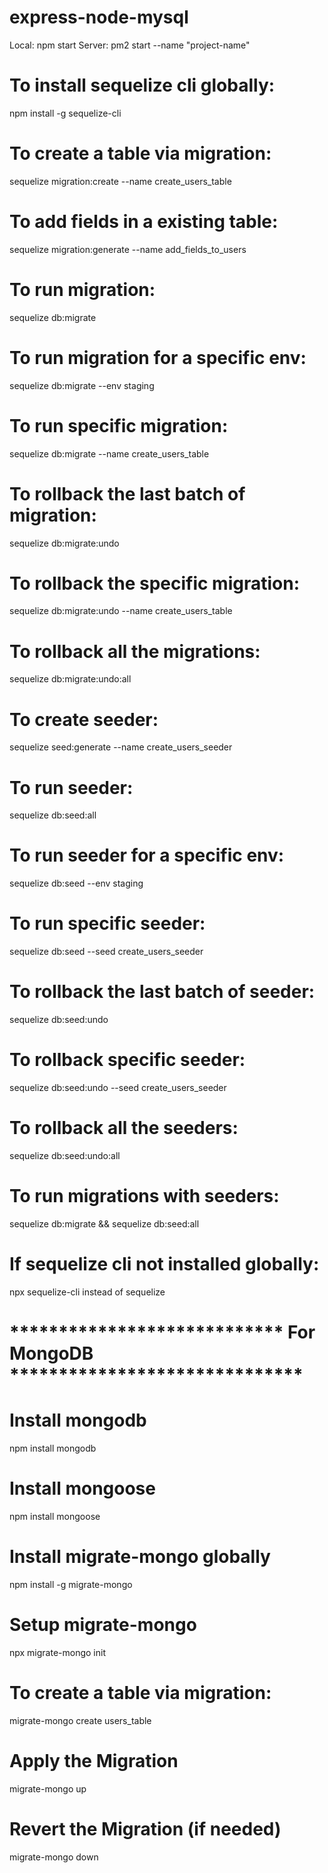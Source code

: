 # express-node-mysql
Local: npm start
Server: pm2 start --name "project-name"

# To install sequelize cli globally:
npm install -g sequelize-cli

# To create a table via migration:
sequelize migration:create --name create_users_table

# To add fields in a existing table:
sequelize migration:generate --name add_fields_to_users

# To run migration:
sequelize db:migrate

# To run migration for a specific env:
sequelize db:migrate --env staging

# To run specific migration:
sequelize db:migrate --name create_users_table

# To rollback the last batch of migration:
sequelize db:migrate:undo

# To rollback the specific migration:
sequelize db:migrate:undo --name create_users_table

# To rollback all the migrations:
sequelize db:migrate:undo:all

# To create seeder:
sequelize seed:generate --name create_users_seeder

# To run seeder:
sequelize db:seed:all

# To run seeder for a specific env:
sequelize db:seed --env staging

# To run specific seeder:
sequelize db:seed --seed create_users_seeder

# To rollback the last batch of seeder:
sequelize db:seed:undo

# To rollback specific seeder:
sequelize db:seed:undo --seed create_users_seeder

# To rollback all the seeders:
sequelize db:seed:undo:all

# To run migrations with seeders:
sequelize db:migrate && sequelize db:seed:all

# If sequelize cli not installed globally:
npx sequelize-cli
instead of
sequelize

# **************************** For MongoDB ******************************
# Install mongodb
npm install mongodb

# Install mongoose
npm install mongoose

# Install migrate-mongo globally
npm install -g migrate-mongo

# Setup migrate-mongo
npx migrate-mongo init

# To create a table via migration:
migrate-mongo create users_table

# Apply the Migration
migrate-mongo up

# Revert the Migration (if needed)
migrate-mongo down


